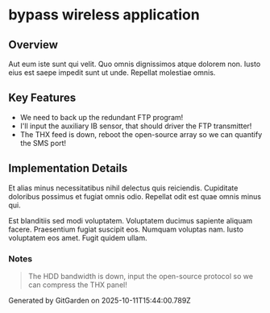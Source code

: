 # bypass wireless application

## Overview
Aut eum iste sunt qui velit. Quo omnis dignissimos atque dolorem non. Iusto eius est saepe impedit sunt ut unde. Repellat molestiae omnis.

## Key Features
- We need to back up the redundant FTP program!
- I'll input the auxiliary IB sensor, that should driver the FTP transmitter!
- The THX feed is down, reboot the open-source array so we can quantify the SMS port!

## Implementation Details
Et alias minus necessitatibus nihil delectus quis reiciendis. Cupiditate doloribus possimus et fugiat omnis odio. Repellat odit est quae omnis minus qui.
 Est blanditiis sed modi voluptatem. Voluptatem ducimus sapiente aliquam facere. Praesentium fugiat suscipit eos. Numquam voluptas nam. Iusto voluptatem eos amet. Fugit quidem ullam.

### Notes
> The HDD bandwidth is down, input the open-source protocol so we can compress the THX panel!

Generated by GitGarden on 2025-10-11T15:44:00.789Z